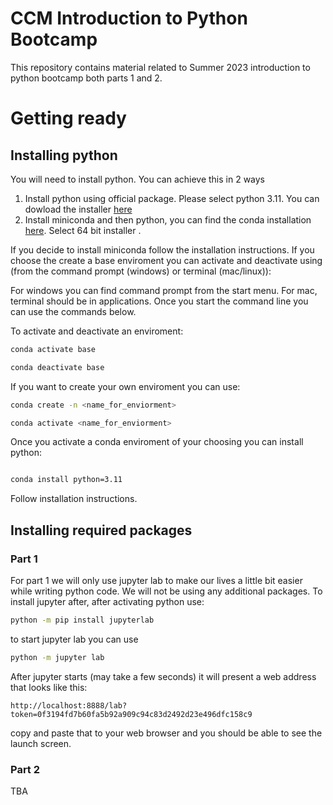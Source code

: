 # CCM Introduction to Python Bootcamp

This repository contains material related to Summer 2023 introduction to python bootcamp both parts 1 and 2. 

# Getting ready

## Installing python

You will need to install python. You can achieve this in 2 ways

1. Install python using official package. Please select python 3.11. You can dowload the installer [here]([https://www.python.org/downloads/](https://www.python.org/downloads/release/python-3114/))
2. Install miniconda and then python, you can find the conda installation [here](https://docs.conda.io/en/latest/miniconda.html). Select 64 bit installer . 

If you decide to install miniconda follow the installation instructions. If you choose the create a base enviroment you can activate and deactivate using (from the command prompt (windows) or terminal (mac/linux)):

For windows you can find command prompt from the start menu. For mac, terminal should be in applications. Once you start the command line you can use the commands below. 

To activate and deactivate an enviroment:

```bash
conda activate base

conda deactivate base
```

If you want to create your own enviroment you can use:

```bash
conda create -n <name_for_enviorment>

conda activate <name_for_enviorment>
```

Once you activate a conda enviroment of your choosing you can install python:

```bash

conda install python=3.11
```

Follow installation instructions. 

## Installing required packages

### Part 1

For part 1 we will only use jupyter lab to make our lives a little bit easier while writing python code. We will not be using any additional packages. To install jupyter after, after activating python use:

```bash
python -m pip install jupyterlab
```

to start jupyter lab you can use

```bash
python -m jupyter lab
```

After jupyter starts (may take a few seconds) it will present a web address that looks like this:

`http://localhost:8888/lab?token=0f3194fd7b60fa5b92a909c94c83d2492d23e496dfc158c9`

copy and paste that to your web browser and you should be able to see the launch screen. 

### Part 2

TBA


